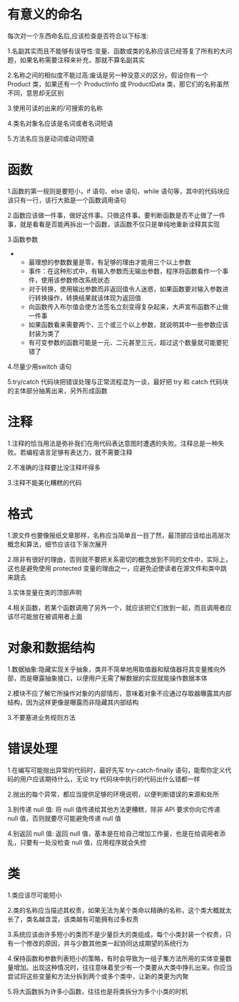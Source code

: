 # 有意义的命名

每次对一个东西命名后,应该检查是否符合以下标准:

1.名副其实而且不能够有误导性:变量、函数或类的名称应该已经答复了所有的大问题，如果名称需要注释来补充，那就不算名副其实

2.名称之间的相似度不能过高:废话是另一种没意义的区分。假设你有一个 Product 类，如果还有一个 ProductInfo 或 ProductData 类，那它们的名称虽然不同，意思却无区别

3.使用可读的出来的/可搜索的名称

4.类名对象名应该是名词或者名词短语

5.方法名应当是动词或动词短语

# 函数

1.函数的第一规则是要短小，if 语句、else 语句、while 语句等，其中的代码块应该只有一行，该行大抵是一个函数调用语句

2.函数应该做一件事，做好这件事。只做这件事。要判断函数是否不止做了一件事，就是看看是否能再拆出一个函数，该函数不仅只是单纯地重新诠释其实现

3.函数参数

- - 最理想的参数数量是零，有足够的理由才能用三个以上参数
  - 事件：在这种形式中，有输入参数而无输出参数，程序将函数看作一个事件，使用该参数修改系统状态
  - 对于转换，使用输出参数而非返回值令人迷惑，如果函数要对输入参数进行转换操作，转换结果就该体现为返回值
  - 向函数传入布尔值会使方法签名立刻变得复杂起来，大声宣布函数不止做一件事
  - 如果函数看来需要两个、三个或三个以上参数，就说明其中一些参数应该封装为类了
  - 有可变参数的函数可能是一元、二元甚至三元，超过这个数量就可能要犯错了

4.尽量少用switch 语句

5.try/catch 代码块把错误处理与正常流程混为一谈，最好把 try 和 catch 代码块的主体部分抽离出来，另外形成函数

# 注释

1.注释的恰当用法是弥补我们在用代码表达意图时遭遇的失败。注释总是一种失败。若编程语言足够有表达力，就不需要注释

2.不准确的注释要比没注释坏得多

3.注释不能美化糟糕的代码

# 格式

1.源文件也要像报纸文章那样，名称应当简单且一目了然，最顶部应该给出高层次概念和算法，细节应该往下渐次展开

2.除非有很好的理由，否则就不要把关系密切的概念放到不同的文件中，实际上，这也是避免使用 protected 变量的理由之一，应避免迫使读者在源文件和类中跳来跳去

3.实体变量在类的顶部声明

4.相关函数，若某个函数调用了另外一个，就应该把它们放到一起，而且调用者应该尽可能放在被调用者上面

# 对象和数据结构

1.数据抽象:隐藏实现关乎抽象，类并不简单地用取值器和赋值器将其变量推向外部，而是曝露抽象接口，以便用户无需了解数据的实现就能操作数据本体

2.模块不应了解它所操作对象的内部情形，意味着对象不应通过存取器曝露其内部结构，因为这样更像是曝露而非隐藏其内部结构

3.不要塞进业务规则方法

# 错误处理

1.在编写可能抛出异常的代码时，最好先写 try-catch-finally 语句，能帮你定义代码的用户应该期待什么，无论 try 代码块中执行的代码出什么错都一样

2.抛出的每个异常，都应当提供足够的环境说明，以便判断错误的来源和处所

3.别传递 null 值: 将 null 值传递给其他方法更糟糕，除非 API 要求你向它传递 null 值，否则就要尽可能避免传递 null 值

4.别返回 null 值: 返回 null 值，基本是在给自己增加工作量，也是在给调用者添乱，只要有一处没检查 null 值，应用程序就会失控

# 类

1.类应该尽可能短小

2.类的名称应当描述其权责，如果无法为某个类命以精确的名称，这个类大概就太长了，类名越含混，该类越有可能拥有过多权责

3.系统应该由许多短小的类而不是少量巨大的类组成，每个小类封装一个权责，只有一个修改的原因，并与少数其他类一起协同达成期望的系统行为

4.保持函数和参数列表短小的策略，有时会导致为一组子集方法所用的实体变量数量增加。出现这种情况时，往往意味着至少有一个类要从大类中挣扎出来。你应当尝试将这些变量和方法分拆到两个或多个类中，让新的类更为内聚

5.将大函数拆为许多小函数，往往也是将类拆分为多个小类的时机